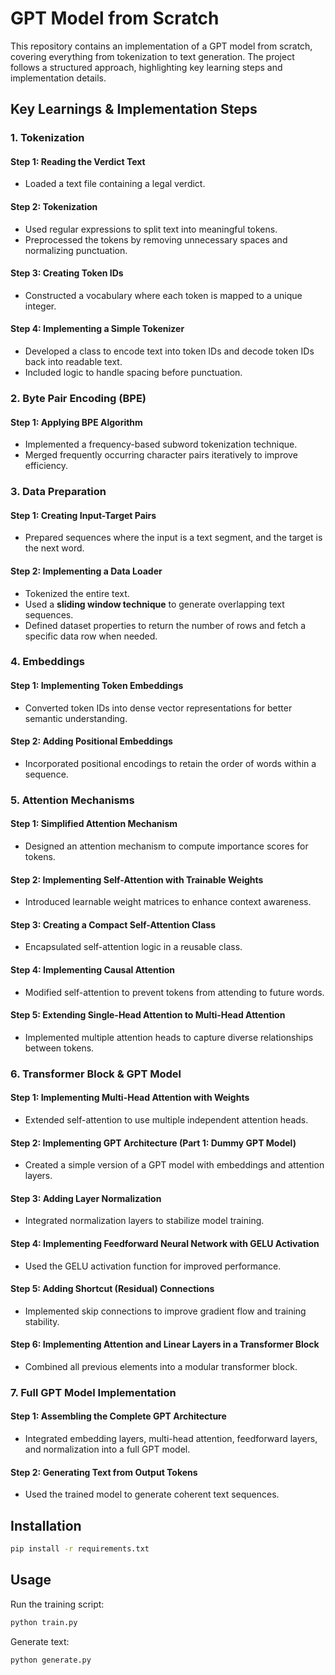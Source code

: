 # GPT Model from Scratch

This repository contains an implementation of a GPT model from scratch, covering everything from tokenization to text generation. The project follows a structured approach, highlighting key learning steps and implementation details.

## Key Learnings & Implementation Steps

### 1. Tokenization
#### **Step 1: Reading the Verdict Text**
- Loaded a text file containing a legal verdict.

#### **Step 2: Tokenization**
- Used regular expressions to split text into meaningful tokens.
- Preprocessed the tokens by removing unnecessary spaces and normalizing punctuation.

#### **Step 3: Creating Token IDs**
- Constructed a vocabulary where each token is mapped to a unique integer.

#### **Step 4: Implementing a Simple Tokenizer**
- Developed a class to encode text into token IDs and decode token IDs back into readable text.
- Included logic to handle spacing before punctuation.

### 2. Byte Pair Encoding (BPE)
#### **Step 1: Applying BPE Algorithm**
- Implemented a frequency-based subword tokenization technique.
- Merged frequently occurring character pairs iteratively to improve efficiency.

### 3. Data Preparation
#### **Step 1: Creating Input-Target Pairs**
- Prepared sequences where the input is a text segment, and the target is the next word.

#### **Step 2: Implementing a Data Loader**
- Tokenized the entire text.
- Used a **sliding window technique** to generate overlapping text sequences.
- Defined dataset properties to return the number of rows and fetch a specific data row when needed.

### 4. Embeddings
#### **Step 1: Implementing Token Embeddings**
- Converted token IDs into dense vector representations for better semantic understanding.

#### **Step 2: Adding Positional Embeddings**
- Incorporated positional encodings to retain the order of words within a sequence.

### 5. Attention Mechanisms
#### **Step 1: Simplified Attention Mechanism**
- Designed an attention mechanism to compute importance scores for tokens.

#### **Step 2: Implementing Self-Attention with Trainable Weights**
- Introduced learnable weight matrices to enhance context awareness.

#### **Step 3: Creating a Compact Self-Attention Class**
- Encapsulated self-attention logic in a reusable class.

#### **Step 4: Implementing Causal Attention**
- Modified self-attention to prevent tokens from attending to future words.

#### **Step 5: Extending Single-Head Attention to Multi-Head Attention**
- Implemented multiple attention heads to capture diverse relationships between tokens.

### 6. Transformer Block & GPT Model
#### **Step 1: Implementing Multi-Head Attention with Weights**
- Extended self-attention to use multiple independent attention heads.

#### **Step 2: Implementing GPT Architecture (Part 1: Dummy GPT Model)**
- Created a simple version of a GPT model with embeddings and attention layers.

#### **Step 3: Adding Layer Normalization**
- Integrated normalization layers to stabilize model training.

#### **Step 4: Implementing Feedforward Neural Network with GELU Activation**
- Used the GELU activation function for improved performance.

#### **Step 5: Adding Shortcut (Residual) Connections**
- Implemented skip connections to improve gradient flow and training stability.

#### **Step 6: Implementing Attention and Linear Layers in a Transformer Block**
- Combined all previous elements into a modular transformer block.

### 7. Full GPT Model Implementation
#### **Step 1: Assembling the Complete GPT Architecture**
- Integrated embedding layers, multi-head attention, feedforward layers, and normalization into a full GPT model.

#### **Step 2: Generating Text from Output Tokens**
- Used the trained model to generate coherent text sequences.

## Installation
```bash
pip install -r requirements.txt
```

## Usage
Run the training script:
```bash
python train.py
```

Generate text:
```bash
python generate.py
```

